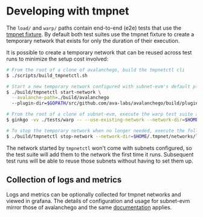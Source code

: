 # Developing with tmpnet

The `load/` and `warp/` paths contain end-to-end (e2e) tests that use
the [tmpnet
fixture](https://github.com/ava-labs/avalanchego/blob/master/tests/fixture/tmpnet/README.md). By
default both test suites use the tmpnet fixture to create a temporary
network that exists for only the duration of their execution.

It is possible to create a temporary network that can be reused across
test runs to minimize the setup cost involved:

```bash
# From the root of a clone of avalanchego, build the tmpnetctl cli
$ ./scripts/build_tmpnetctl.sh

# Start a new temporary network configured with subnet-evm's default plugin path
$ ./build/tmpnetctl start-network \
  --avalanche-path=./build/avalanchego
  --plugin-dir=$GOPATH/src/github.com/ava-labs/avalanchego/build/plugins

# From the root of a clone of subnet-evm, execute the warp test suite against the existing network
$ ginkgo -vv ./tests/warp -- --use-existing-network --network-dir=$HOME/.tmpnet/networks/latest

# To stop the temporary network when no longer needed, execute the following from the root of the clone of avalanchego
$ ./build/tmpnetctl stop-network --network-dir=$HOME/.tmpnet/networks/latest
```

The network started by `tmpnetctl` won't come with subnets configured,
so the test suite will add them to the network the first time it
runs. Subsequent test runs will be able to reuse those subnets without
having to set them up.

## Collection of logs and metrics

Logs and metrics can be optionally collected for tmpnet networks and
viewed in grafana. The details of configuration and usage for
subnet-evm mirror those of avalanchego and the same
[documentation](https://github.com/ava-labs/avalanchego/blob/master/tests/fixture/tmpnet/README.md#Monitoring)
applies.

